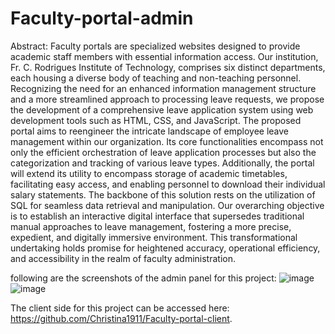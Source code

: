 # Faculty-portal-admin
Abstract: Faculty portals are specialized websites designed to provide academic staff members with essential information access. Our institution, Fr. C. Rodrigues Institute of Technology, comprises six distinct departments, each housing a diverse body of teaching and non-teaching personnel. Recognizing the need for an enhanced information management structure and a more streamlined approach to processing leave requests, we propose the development of a comprehensive leave application system using web development tools such as HTML, CSS, and JavaScript. The proposed portal aims to reengineer the intricate landscape of employee leave management within our organization. Its core functionalities encompass not only the efficient orchestration of leave application processes but also the categorization and tracking of various leave types. Additionally, the portal will extend its utility to encompass storage of academic timetables, facilitating easy access, and enabling personnel to download their individual salary statements. The backbone of this solution rests on the utilization of SQL for seamless data retrieval and manipulation. Our overarching objective is to establish an interactive digital interface that supersedes traditional manual approaches to leave management, fostering a more precise, expedient, and digitally immersive environment. This transformational undertaking holds promise for heightened accuracy, operational efficiency, and accessibility in the realm of faculty administration.

following are the screenshots of the admin panel for this project:
![image](https://github.com/Christina1911/Faculty-portal-admin/assets/145752977/3331d4be-bfcf-449a-8417-dc1d86f5a311)
![image](https://github.com/Christina1911/Faculty-portal-admin/assets/145752977/5215b261-6eca-4124-bd0d-83cc195e2e77)



The client side for this project can be accessed here: https://github.com/Christina1911/Faculty-portal-client.
